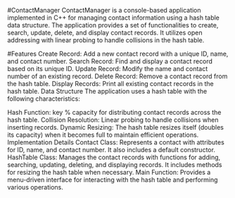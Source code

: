 #ContactManager
ContactManager is a console-based application implemented in C++ for managing contact information using a hash table data structure. The application provides a set of functionalities to create, search, update, delete, and display contact records. It utilizes open addressing with linear probing to handle collisions in the hash table.

#Features
Create Record: Add a new contact record with a unique ID, name, and contact number.
Search Record: Find and display a contact record based on its unique ID.
Update Record: Modify the name and contact number of an existing record.
Delete Record: Remove a contact record from the hash table.
Display Records: Print all existing contact records in the hash table.
Data Structure
The application uses a hash table with the following characteristics:

Hash Function: key % capacity for distributing contact records across the hash table.
Collision Resolution: Linear probing to handle collisions when inserting records.
Dynamic Resizing: The hash table resizes itself (doubles its capacity) when it becomes full to maintain efficient operations.
Implementation Details
Contact Class: Represents a contact with attributes for ID, name, and contact number. It also includes a default constructor.
HashTable Class: Manages the contact records with functions for adding, searching, updating, deleting, and displaying records. It includes methods for resizing the hash table when necessary.
Main Function: Provides a menu-driven interface for interacting with the hash table and performing various operations.
